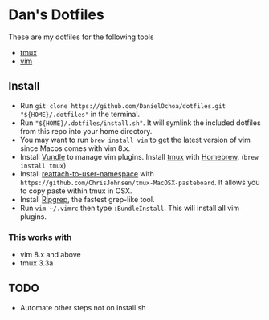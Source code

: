 # Dan's Dotfiles

These are my dotfiles for the following tools

 - [tmux](https://github.com/tmux/tmux)
 - [vim](https://github.com/vim/vim)

## Install

 - Run `git clone https://github.com/DanielOchoa/dotfiles.git "${HOME}/.dotfiles"` in the terminal.
 - Run `"${HOME}/.dotfiles/install.sh"`. It will symlink the included dotfiles from this repo into your home directory.
 - You may want to run `brew install vim` to get the latest version of vim since Macos comes with vim 8.x.
 - Install [Vundle](https://github.com/VundleVim/Vundle.vim) to manage vim plugins. Install [tmux](https://github.com/tmux/tmux) with [Homebrew](https://brew.sh/). (`brew install tmux`)
 - Install [reattach-to-user-namespace](https://github.com/ChrisJohnsen/tmux-MacOSX-pasteboard) with `https://github.com/ChrisJohnsen/tmux-MacOSX-pasteboard`. It allows you to copy paste within tmux in OSX.
 - Install [Ripgrep](https://github.com/BurntSushi/ripgrep), the fastest grep-like tool.
 - Run `vim ~/.vimrc` then type `:BundleInstall`. This will install all vim plugins.

### This works with

 - vim 8.x and above
 - tmux 3.3a

## TODO

 - Automate other steps not on install.sh
